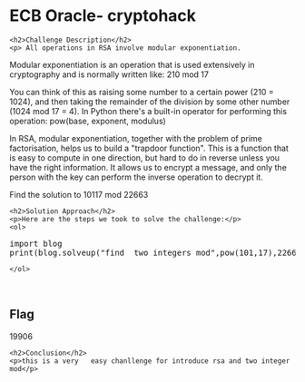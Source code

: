 
<!DOCTYPE html>
<html>

<body>
    <h1>ECB Oracle- cryptohack</h1>

    <h2>Challenge Description</h2>
    <p> All operations in RSA involve modular exponentiation.

Modular exponentiation is an operation that is used extensively in cryptography and is normally written like: 210 mod 17

You can think of this as raising some number to a certain power (210 = 1024), and then taking the remainder of the division by some other number (1024 mod 17 = 4). In Python there's a built-in operator for performing this operation: pow(base, exponent, modulus)

In RSA, modular exponentiation, together with the problem of prime factorisation, helps us to build a "trapdoor function". This is a function that is easy to compute in one direction, but hard to do in reverse unless you have the right information. It allows us to encrypt a message, and only the person with the key can perform the inverse operation to decrypt it.

Find the solution to 10117 mod 22663

 </p>
 
    <h2>Solution Approach</h2>
    <p>Here are the steps we took to solve the challenge:</p>
    <ol>
<pre>
import blog
print(blog.solveup("find  two integers mod",pow(101,17),22663))
</pre>        
       
    
    </ol>
<br>
    <h2>Flag</h2>
    <p class="flag">19906
</p>

    <h2>Conclusion</h2>
    <p>this is a very   easy chanllenge for introduce rsa and two integer mod</p>
</body>
</html>


